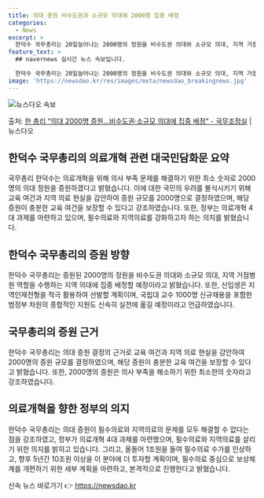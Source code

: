 ```yaml
---
title: 의대 증원 비수도권과 소규모 의대에 2000명 집중 배정
categories:
  - News
excerpt: >
  한덕수 국무총리는 20일늘어나는 2000명의 정원을 비수도권 의대와 소규모 의대, 지역 거점병원 역할을 수행…
feature_text: >
  ## navernews 실시간 뉴스 속보입니다.

  한덕수 국무총리는 20일늘어나는 2000명의 정원을 비수도권 의대와 소규모 의대, 지역 거점병원 역할을 수행…
image: 'https://newsdao.kr/res/images/meta/newsdao_breakingnews.jpg'
---
```


![뉴스다오 속보](https://newsdao.kr/res/images/meta/newsdao_breakingnews.jpg)

<p>출처: <a href="https://newsdao.kr/3387" rel="dofollow">한 총리 “의대 2000명 증원…비수도권·소규모 의대에 집중 배정” - 국무조정실</a> | 뉴스다오</p>

<h2 data-ke-size="size26">한덕수 국무총리의 의료개혁 관련 대국민담화문 요약</h2>
국무총리 한덕수는 의료개혁을 위해 의사 부족 문제를 해결하기 위한 최소 숫자로 2000명의 의대 정원을 증원하겠다고 밝혔습니다. 이에 대한 국민의 우려를 불식시키기 위해 교육 여건과 지역 의료 현실을 감안하여 증원 규모를 2000명으로 결정하였으며, 해당 증원이 충분한 교육 여건을 보장할 수 있다고 강조하였습니다. 또한, 정부는 의료개혁 4대 과제를 마련하고 있으며, 필수의료와 지역의료를 강화하고자 하는 의지를 밝혔습니다.

<h2 data-ke-size="size26">한덕수 국무총리의 증원 방향</h2>
한덕수 국무총리는 증원된 2000명의 정원을 비수도권 의대와 소규모 의대, 지역 거점병원 역할을 수행하는 지역 의대에 집중 배정할 예정이라고 밝혔습니다. 또한, 신입생은 지역인재전형을 적극 활용하여 선발할 계획이며, 국립대 교수 1000명 신규채용을 포함한 범정부 차원의 종합적인 지원도 신속히 실천에 옮길 예정이라고 언급하였습니다.

<h2 data-ke-size="size26">국무총리의 증원 근거</h2>
한덕수 국무총리는 의대 증원 결정의 근거로 교육 여건과 지역 의료 현실을 감안하여 2000명의 증원 규모를 결정하였으며, 해당 증원이 충분한 교육 여건을 보장할 수 있다고 밝혔습니다. 또한, 2000명의 증원은 의사 부족을 해소하기 위한 최소한의 숫자라고 강조하였습니다.

<h2 data-ke-size="size26">의료개혁을 향한 정부의 의지</h2>
한덕수 국무총리는 의대 증원이 필수의료와 지역의료의 문제를 모두 해결할 수 없다는 점을 강조하였고, 정부가 의료개혁 4대 과제를 마련했으며, 필수의료와 지역의료를 살리기 위한 의지를 밝히고 있습니다. 그리고, 올들어 1조원을 들여 필수의료 수가를 인상하고, 향후 5년간 10조원 이상을 이 분야에 더 투자할 계획이며, 필수의료 중심으로 보상체계를 개편하기 위한 세부 계획을 마련하고, 본격적으로 진행한다고 밝혔습니다. 

신속 뉴스 바로가기 👉 <a href="https://newsdao.kr" rel="dofollow">https://newsdao.kr</a>


